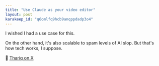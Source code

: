 ```yaml
---
title: "Use Claude as your video editor"
layout: post
karakeep_id: "q6omlfq9hcb9anqppdadp3o4"
---
```


I wished I had a use case for this.

On the other hand, it's also scalable to spam levels of AI slop. But that's how tech works, I suppose.

🔗 [Thariq on X](https://x.com/trq212/status/1947706205172068624?s=12&t=2X6gw9cgtgj5n5nXRdqnDw)
